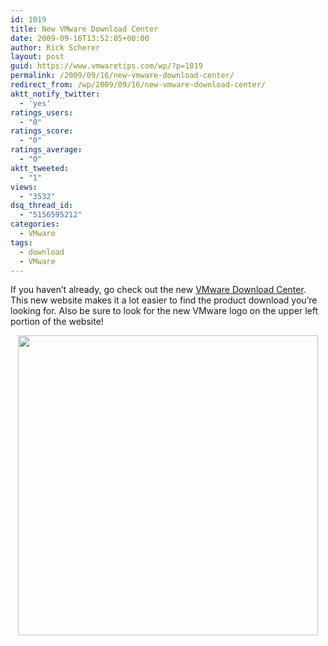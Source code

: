 ```yaml
---
id: 1019
title: New VMware Download Center
date: 2009-09-16T13:52:05+00:00
author: Rick Scherer
layout: post
guid: https://www.vmwaretips.com/wp/?p=1019
permalink: /2009/09/16/new-vmware-download-center/
redirect_from: /wp/2009/09/16/new-vmware-download-center/
aktt_notify_twitter:
  - 'yes'
ratings_users:
  - "0"
ratings_score:
  - "0"
ratings_average:
  - "0"
aktt_tweeted:
  - "1"
views:
  - "3532"
dsq_thread_id:
  - "5156595212"
categories:
  - VMware
tags:
  - download
  - VMware
---
```

If you haven&#8217;t already, go check out the new <a href="http://downloads.vmware.com/d/" target="_blank">VMware Download Center</a>.  This new website makes it a lot easier to find the product download you&#8217;re looking for. Also be sure to look for the new VMware logo on the upper left portion of the website!

<p style="text-align: center;">
  <a rel="attachment wp-att-1020" href="https://www.vmwaretips.com/wp-content/uploads/2009/09/vmwdcbeta.png"><img class="aligncenter size-full wp-image-1020" title="vmwdcbeta" src="https://www.vmwaretips.com/wp-content/uploads/2009/09/vmwdcbeta.png" alt="" width="480" srcset="https://www.vmwaretips.com/wp-content/uploads/2009/09/vmwdcbeta.png 873w, https://www.vmwaretips.com/wp-content/uploads/2009/09/vmwdcbeta-300x274.png 300w" sizes="(max-width: 873px) 100vw, 873px" /></a>
</p>
